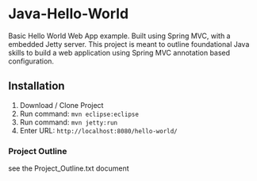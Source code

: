# Java-Hello-World
Basic Hello World Web App example.  Built using Spring MVC, with a embedded Jetty server.  This project is meant to outline foundational Java skills to build a web application using Spring MVC annotation based configuration.

## Installation 
1. Download / Clone Project
2. Run command: `mvn eclipse:eclipse`
3. Run command: `mvn jetty:run`
4. Enter URL: `http://localhost:8080/hello-world/`

### Project Outline
see the Project_Outline.txt document


